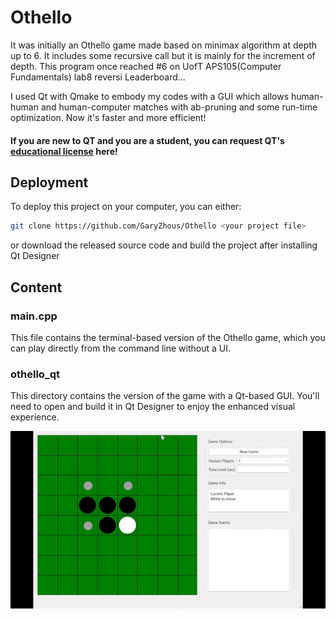 # Othello
It was initially an Othello game made based on minimax algorithm at depth up to 6. It includes some recursive call but it is mainly for the increment of depth.
This program once reached #6 on UofT APS105(Computer Fundamentals) lab8 reversi Leaderboard...

I used Qt with Qmake to embody my codes with a GUI which allows human-human and human-computer matches with ab-pruning and some run-time optimization. Now it's faster and more efficient!

#### If you are new to QT and you are a student, you can request QT's [educational license](https://www.qt.io/qt-educational-license) here!
## Deployment

To deploy this project on your computer, you can either:

```sh
git clone https://github.com/GaryZhous/Othello <your project file>
```

or download the released source code and build the project after installing Qt Designer
## Content
### main.cpp
This file contains the terminal-based version of the Othello game, which you can play directly from the command line without a UI.
### othello_qt
This directory contains the version of the game with a Qt-based GUI. You'll need to open and build it in Qt Designer to enjoy the enhanced visual experience.


![](https://github.com/GaryZhous/Othello/blob/main/othello.gif)
